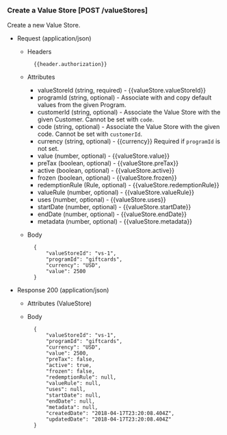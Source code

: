 ### Create a Value Store [POST /valueStores]

Create a new Value Store.

+ Request (application/json)
    + Headers
    
            {{header.authorization}}

    + Attributes
        + valueStoreId (string, required) - {{valueStore.valueStoreId}}
        + programId (string, optional) - Associate with and copy default values from the given Program.
        + customerId (string, optional) - Associate the Value Store with the given Customer.  Cannot be set with `code`.
        + code (string, optional) - Associate the Value Store with the given code.  Cannot be set with `customerId`.
        + currency (string, optional) - {{currency}} Required if `programId` is not set.
        + value (number, optional) - {{valueStore.value}}
        + preTax (boolean, optional) - {{valueStore.preTax}}
        + active (boolean, optional) - {{valueStore.active}}
        + frozen (boolean, optional) - {{valueStore.frozen}}
        + redemptionRule (Rule, optional) - {{valueStore.redemptionRule}}
        + valueRule (number, optional) - {{valueStore.valueRule}}
        + uses (number, optional) - {{valueStore.uses}}
        + startDate (number, optional) - {{valueStore.startDate}}
        + endDate (number, optional) - {{valueStore.endDate}}
        + metadata (number, optional) - {{valueStore.metadata}}
        
    + Body
    
            {
                "valueStoreId": "vs-1",
                "programId": "giftcards",
                "currency": "USD",
                "value": 2500
            }
    
+ Response 200 (application/json)
    + Attributes (ValueStore)

    + Body
    
            {
                "valueStoreId": "vs-1",
                "programId": "giftcards",
                "currency": "USD",
                "value": 2500, 
                "preTax": false,
                "active": true,
                "frozen": false,
                "redemptionRule": null,
                "valueRule": null,
                "uses": null,
                "startDate": null,
                "endDate": null,
                "metadata": null,
                "createdDate": "2018-04-17T23:20:08.404Z",
                "updatedDate": "2018-04-17T23:20:08.404Z"
            }
